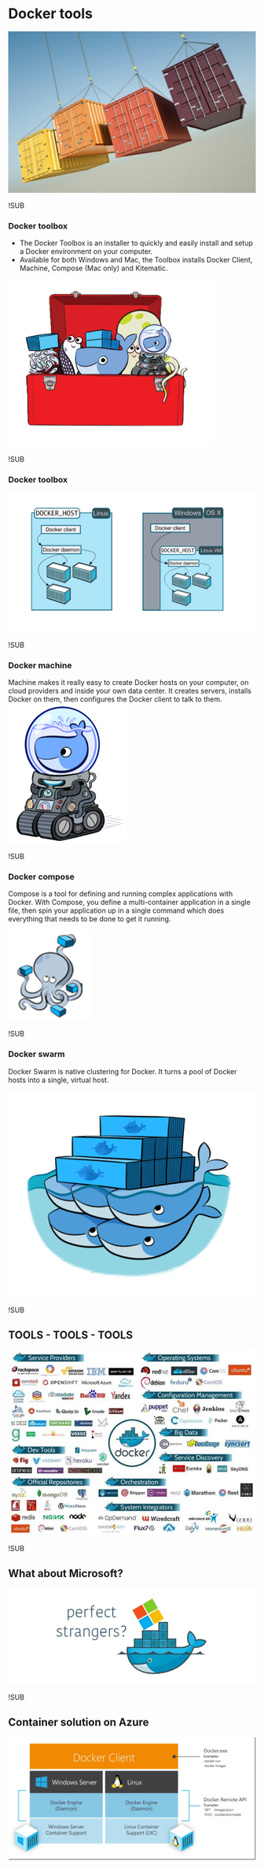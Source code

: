 # Docker tools
![docker-tools](images/docker-tools.jpg)

!SUB
### Docker toolbox

- The Docker Toolbox is an installer to quickly and easily install and setup a Docker environment on your computer.
- Available for both Windows and Mac, the Toolbox installs Docker Client, Machine, Compose (Mac only) and Kitematic.

![docker-toolbox](images/docker-toolbox.png)


!SUB
### Docker toolbox
![linux-mac-docker](images/linux-vm-docker.png)


!SUB
### Docker machine
Machine makes it really easy to create Docker hosts on your computer, on cloud providers and inside your own data center. It creates servers, installs Docker on them, then configures the Docker client to talk to them.
![docker-machine](images/docker-machine.png)



!SUB
### Docker compose

Compose is a tool for defining and running complex applications with Docker. With Compose, you define a multi-container application in a single file, then spin your application up in a single command which does everything that needs to be done to get it running.

![docker-compose](images/docker-compose.png)

	

!SUB
### Docker swarm
Docker Swarm is native clustering for Docker. It turns a pool of Docker hosts into a single, virtual host.

![swarm](images/docker-swarm.png)



!SUB
## TOOLS - TOOLS - TOOLS
![tools](images/tools.jpg)


!SUB
## What about Microsoft?
![tools](images/docker-microsoft.jpg)

!SUB
## Container solution on Azure
![tools](images/docker-windows-linux.jpg)